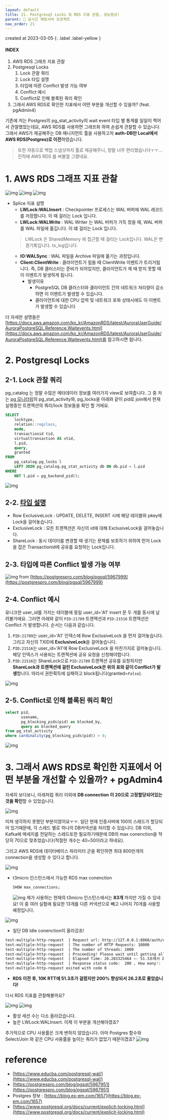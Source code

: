 ```yaml
---
layout: default
title: 21. Postgresql Locks 및 RDS 지표 관찰, 성능향상!
parent: 📌 실시간 채팅서버 프로젝트
nav_order: 21
---
```


created at 2023-03-05
{: .label .label-yellow }

#### INDEX
1. AWS RDS 그래프 지표 관찰
2. Postgresql Locks
   1. Lock 관찰 쿼리
   2. Lock 타입 설명
   3. 타입에 따른 Conflict 발생 가능 여부
   4. Conflict 예시
   5. Conflict로 인해 블록된 쿼리 확인
3. 그래서 AWS RDS로 확인한 지표에서 어떤 부분을 개선할 수 있을까? (feat. pgAdmin4)

기존에 저는 Postgres의 pg_stat_activity의 wait event 타입 별 통계를 일일이 찍어서 관찰했었는데요, AWS RDS를 사용하면 그래프화 하여 손쉽게 관찰할 수 있습니다.
그래서 AWS가 제공해주는 DB 매니지먼트 툴을 사용하고자 **auth-DB만 Local에서 AWS RDS(Postgres)로 이전**하였습니다.
> 또한 자동으로 백업 스냅샷까지 툴로 제공해주니, 정말 너무 편리했습니다ㅜㅜ... 진작에 AWS RDS 를 써볼껄 그랬네요.

# 1. AWS RDS 그래프 지표 관찰

![img](../../../assets/img/rds/1.PNG)
![img](../../../assets/img/rds/2.PNG)
![img](../../../assets/img/rds/3.png)

* Splice 지표 설명
  * **LWLock:WALInsert** : Checkpointer 프로세스는 WAL 버퍼에 WAL 레코드를 저장합니다. 이 때 걸리는 Lock 입니다.
  * **LWLock:WALWrite** : WAL Writer 는 WAL 버퍼가 가득 찼을 때, WAL 버퍼를 WAL 파일에 옮깁니다. 이 떄 걸리는 Lock 입니다.
  > LWLock 은 SharedMemory 에 접근할 때 걸리는 Lock입니다. WAL은 변경기록입니다. tx_log입니다.
  * **IO:WALSync** : WAL 파일을 Archive 파일에 옮기는 과정입니다.
  * **Client:ClientWrite** : 클라이언트가 힘들 때 ClientWrite 이벤트가 트리거됩니다. 즉, DB 클러스터는 준비가 되어있지만, 클라이언트가 제 때 받지 못할 때 이 이벤트가 발생하게 됩니다.
    * 발생이유
      * PostgreSQL DB 클러스터와 클라이언트 간의 네트워크 처리량이 감소하면 이 이벤트가 발생할 수 있습니다.
      * 클라이언트에 대한 CPU 압력 및 네트워크 포화 상태시에도 이 이벤트가 발생할 수 있습니다

더 자세한 설명들은 [https://docs.aws.amazon.com/ko_kr/AmazonRDS/latest/AuroraUserGuide/AuroraPostgreSQL.Reference.Waitevents.html](https://docs.aws.amazon.com/ko_kr/AmazonRDS/latest/AuroraUserGuide/AuroraPostgreSQL.Reference.Waitevents.html)를 참고하시면 됩니다.


# 2. Postgresql Locks
## 2-1. Lock 관찰 쿼리

pg_catalog 는 정말 수많은 메타데이터 정보를 여러가지 view로 보여줍니다. 그 중 저는 [pg 모니터링](https://www.postgresql.org/docs/14/monitoring-stats.html)의 pg_stat_activity와, pg_locks을 아래와 같이 pid로 join해서 현재 실행중인 트랜젝션의 쿼리/lock 정보들을 확인 할 거에요.

```sql
SELECT
	locktype,
	relation::regclass,
	mode,
	transactionid tid,
	virtualtransaction AS vtid,
	l.pid,
	query,
	granted
FROM
	pg_catalog.pg_locks l
	LEFT JOIN pg_catalog.pg_stat_activity db ON db.pid = l.pid
WHERE
	NOT l.pid = pg_backend_pid();
```

![img](../../../assets/img/rds/5.png)

## 2-2. [타입 설명](https://www.postgresql.org/docs/current/explicit-locking.html)
* Row ExclusiveLock : UPDATE, DELETE, INSERT 시에 해당 테이블와 pkey에 Lock을 걸어놓습니다.
* ExclusiveLock : 모든 트랜젝션은 자신의 id에 대해 ExclusiveLock을 걸어놓습니다.
* ShareLock : 동시 데이터를 변경할 때 생기는 문제를 보호하기 위하여 먼저 Lock을 잡은 Transactionid에 공유를 요청하는 Lock입니다.

## 2-3. 타입에 따른 Conflict 발생 가능 여부
![img](../../../assets/img/rds/4.png)
from [https://postgrespro.com/blog/pgsql/5967999](https://postgrespro.com/blog/pgsql/5967999)

## 2-4. Conflict 예시

유니크한 user_id를 가지는 테이블에 동일 user_id='A1' insert 문 두 개를 동시에 날려볼거에요. 그러면 아래와 같이 `PID:21789` 트랜젝션과 `PID:21516` 트랜젝션은 Conflict 가 발생합니다. 순서는 다음과 같습니다.

1. `PID:21789`는 user_id='A1' 인덱스에 Row ExclusiveLock 을 먼저 걸어놓습니다. 그리고 자신의 TXID에 **ExclusiveLock**을 걸어놓습니다.
2. `PID:21516`는 user_id='A1'에 Row ExclusiveLock 을 마찬가지로 걸어놓습니다. 해당 인덱스가 사용되는 트랜젝션에 공유 요청을 신청해야합니다.
3. `PID:21516`는 ShareLock으로 `PID:21789` 트랜젝션 공유를 요청하지만 **ShareLock과 트랜젝션에 걸린 ExclusiveLock은 위의 표와 같이 Conflict가 발생**합니다. 따라서 권한획득에 실패하고 block됩니다(granted=`False`).

![img](../../../assets/img/rds/6.png)

## 2-5. Conflict로 인해 블록된 쿼리 확인
```sql
select pid, 
       usename, 
       pg_blocking_pids(pid) as blocked_by, 
       query as blocked_query
from pg_stat_activity
where cardinality(pg_blocking_pids(pid)) > 0;
```
![img](../../../assets/img/rds/7.png)

# 3. 그래서 AWS RDS로 확인한 지표에서 어떤 부분을 개선할 수 있을까? + pgAdmin4

자세히 보다보니, 아래처럼 쿼리 이외에 **DB connection 이 20으로 고정할당되어있는것을 확인**할 수 있었습니다.

![img](../../../assets/img/rds/8.png)

미쳐 생각하지 못했던 부분이였어요ㅜㅜ. 일단 현재 인증서버에 100의 스레드가 할당되어 있기때문에, 각 스레드 별로 하나의 DB커넥션을 처리할 수 있습니다. DB 이외, Kafka에 메세지를 전달하는 스레드또한 필요하기때문에 DB의 max conenction을 적당히 70으로 맞추었습니다(적절한 개수는 40~50이라고 하네요).

그리고 AWS RDS에 데이터베이스 파라미터 군을 확인하면 최대 800만개의 connection을 생성할 수 있다고 합니다.

![img](../../../assets/img/rds/9.png)
* t3micro 인스턴스에서 가능한 RDS max conenction

    ```sql
    SHOW max_connections;
    ```
    
    ![img](../../../assets/img/rds/14.png)
제가 사용하는 현재의 t3micro 인스턴스에서는 **83개** 까지만 가질 수 있네요! 이 중 여러 실험에 필요한 13개를 다른 커넥션으로 빼고 나머지 70개를 사용할 예정입니다.

![img](../../../assets/img/rds/10.png)

* 일단 DB Idle conenction이 올라갔죠!

```bash
test-multiple-http-request  | Request url: http://127.0.0.1:8060/auth/user
test-multiple-http-request  | The number of HTTP Requests: 10000
test-multiple-http-request  | The number of threads: 1000
test-multiple-http-request  | Proceeding! Please wait until getting all the responses
test-multiple-http-request  | Elapsed Time: 26.283325464 <- 51.3초에서 200% 개선되었어요! 
test-multiple-http-request  | Response status code:  200 , How many?:  10000
test-multiple-http-request exited with code 0
```

* **RDS 이전 후, 10K RTT에 51.3초가 걸렸지만 200% 향상되서 26.2초로 줄었습니다!**

다시 RDS 지표를 관찰해볼까요?

![img](../../../assets/img/rds/11.png)
![img](../../../assets/img/rds/12.png)

- 활성 세션 수는 다소 올라갔습니다.
- 높은 LWLock:WALInsert. 이제 이 부분을 개선해야겠죠?

추가적으로 CPU 사용률은 크게 변하지 않았습니다. 아마 Postgres 함수와 Select/Join 와 같은 CPU 사용률을 높이는 쿼리가 없었기 때문이겠죠?
![img](../../../assets/img/rds/13.png)









# reference
* [https://www.educba.com/postgresql-wal/](https://www.educba.com/postgresql-wal/) 
* [https://postgrespro.com/blog/pgsql/5967951](https://postgrespro.com/blog/pgsql/5967951)
* Postgres 정보 : [https://blog.ex-em.com/1657](https://blog.ex-em.com/1657)
* [https://www.postgresql.org/docs/current/explicit-locking.html](https://www.postgresql.org/docs/current/explicit-locking.html)
